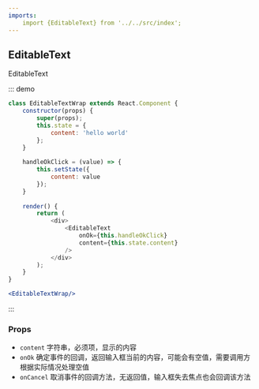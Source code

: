 ```yaml
---
imports:
    import {EditableText} from '../../src/index';
---
```

## EditableText

EditableText

::: demo
```js
class EditableTextWrap extends React.Component {
    constructor(props) {
        super(props);
        this.state = {
            content: 'hello world'
        };
    }
    
    handleOkClick = (value) => {
        this.setState({
            content: value
        });
    }
    
    render() {
        return (
            <div>
                <EditableText
                    onOk={this.handleOkClick}
                    content={this.state.content}
                />
            </div>
        );
    }
}
```

```jsx
<EditableTextWrap/>
```

:::

### Props
- `content` 字符串，必须项，显示的内容
- `onOk` 确定事件的回调，返回输入框当前的内容，可能会有空值，需要调用方根据实际情况处理空值
- `onCancel` 取消事件的回调方法，无返回值，输入框失去焦点也会回调该方法